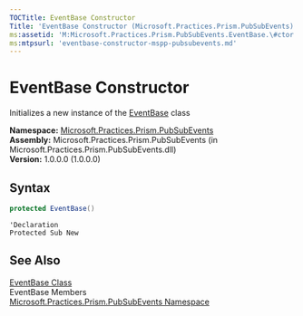 ```yaml
---
TOCTitle: EventBase Constructor
Title: 'EventBase Constructor (Microsoft.Practices.Prism.PubSubEvents)'
ms:assetid: 'M:Microsoft.Practices.Prism.PubSubEvents.EventBase.\#ctor'
ms:mtpsurl: 'eventbase-constructor-mspp-pubsubevents.md'
---
```


# EventBase Constructor

Initializes a new instance of the [EventBase](/patterns-practices/reference/eventbase-class-mspp-pubsubevents) class

**Namespace:** [Microsoft.Practices.Prism.PubSubEvents](/patterns-practices/reference/mspp-pubsubevents-namespace)  
**Assembly:** Microsoft.Practices.Prism.PubSubEvents (in Microsoft.Practices.Prism.PubSubEvents.dll)  
**Version:** 1.0.0.0 (1.0.0.0)

## Syntax

```C#
protected EventBase()
```

```VB
'Declaration
Protected Sub New
```

## See Also

[EventBase Class](/patterns-practices/reference/eventbase-class-mspp-pubsubevents)  
EventBase Members  
[Microsoft.Practices.Prism.PubSubEvents Namespace](/patterns-practices/reference/mspp-pubsubevents-namespace)